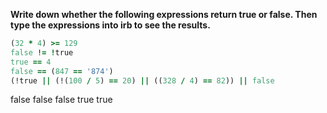 
**Write down whether the following expressions return true or false. Then type the expressions into irb to see the results.**

```ruby
(32 * 4) >= 129
false != !true
true == 4
false == (847 == '874')
(!true || (!(100 / 5) == 20) || ((328 / 4) == 82)) || false
```

false
false
false
true
true
